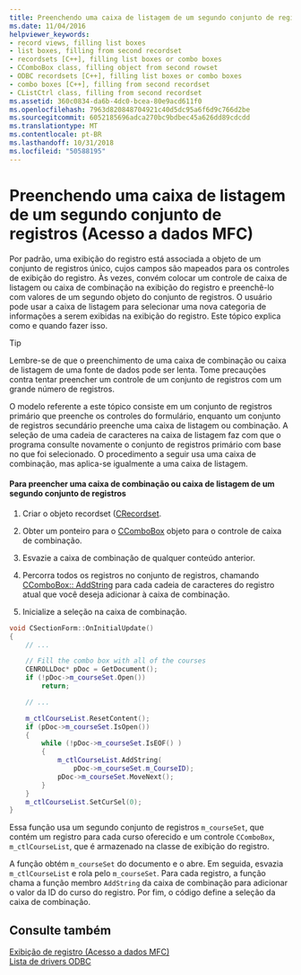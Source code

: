 ```yaml
---
title: Preenchendo uma caixa de listagem de um segundo conjunto de registros (Acesso a dados MFC)
ms.date: 11/04/2016
helpviewer_keywords:
- record views, filling list boxes
- list boxes, filling from second recordset
- recordsets [C++], filling list boxes or combo boxes
- CComboBox class, filling object from second rowset
- ODBC recordsets [C++], filling list boxes or combo boxes
- combo boxes [C++], filling from second recordset
- CListCtrl class, filling from second recordset
ms.assetid: 360c0834-da6b-4dc0-bcea-80e9acd611f0
ms.openlocfilehash: 7963d820848704921c40d5dc95a6f6d9c766d2be
ms.sourcegitcommit: 6052185696adca270bc9bdbec45a626dd89cdcdd
ms.translationtype: MT
ms.contentlocale: pt-BR
ms.lasthandoff: 10/31/2018
ms.locfileid: "50588195"
---
```

# <a name="filling-a-list-box-from-a-second-recordset--mfc-data-access"></a>Preenchendo uma caixa de listagem de um segundo conjunto de registros (Acesso a dados MFC)

Por padrão, uma exibição do registro está associada a objeto de um conjunto de registros único, cujos campos são mapeados para os controles de exibição do registro. Às vezes, convém colocar um controle de caixa de listagem ou caixa de combinação na exibição do registro e preenchê-lo com valores de um segundo objeto do conjunto de registros. O usuário pode usar a caixa de listagem para selecionar uma nova categoria de informações a serem exibidas na exibição do registro. Este tópico explica como e quando fazer isso.

> [!TIP]
>  Lembre-se de que o preenchimento de uma caixa de combinação ou caixa de listagem de uma fonte de dados pode ser lenta. Tome precauções contra tentar preencher um controle de um conjunto de registros com um grande número de registros.

O modelo referente a este tópico consiste em um conjunto de registros primário que preenche os controles do formulário, enquanto um conjunto de registros secundário preenche uma caixa de listagem ou combinação. A seleção de uma cadeia de caracteres na caixa de listagem faz com que o programa consulte novamente o conjunto de registros primário com base no que foi selecionado. O procedimento a seguir usa uma caixa de combinação, mas aplica-se igualmente a uma caixa de listagem.

#### <a name="to-fill-a-combo-box-or-list-box-from-a-second-recordset"></a>Para preencher uma caixa de combinação ou caixa de listagem de um segundo conjunto de registros

1. Criar o objeto recordset ([CRecordset](../mfc/reference/crecordset-class.md).

1. Obter um ponteiro para o [CComboBox](../mfc/reference/ccombobox-class.md) objeto para o controle de caixa de combinação.

1. Esvazie a caixa de combinação de qualquer conteúdo anterior.

1. Percorra todos os registros no conjunto de registros, chamando [CComboBox:: AddString](../mfc/reference/ccombobox-class.md#addstring) para cada cadeia de caracteres do registro atual que você deseja adicionar à caixa de combinação.

1. Inicialize a seleção na caixa de combinação.

```cpp
void CSectionForm::OnInitialUpdate()
{
    // ...

    // Fill the combo box with all of the courses
    CENROLLDoc* pDoc = GetDocument();
    if (!pDoc->m_courseSet.Open())
        return;

    // ...

    m_ctlCourseList.ResetContent();
    if (pDoc->m_courseSet.IsOpen())
    {
        while (!pDoc->m_courseSet.IsEOF() )
        {
            m_ctlCourseList.AddString(
                pDoc->m_courseSet.m_CourseID);
            pDoc->m_courseSet.MoveNext();
        }
    }
    m_ctlCourseList.SetCurSel(0);
}
```

Essa função usa um segundo conjunto de registros `m_courseSet`, que contém um registro para cada curso oferecido e um controle `CComboBox`, `m_ctlCourseList`, que é armazenado na classe de exibição do registro.

A função obtém `m_courseSet` do documento e o abre. Em seguida, esvazia `m_ctlCourseList` e rola pelo `m_courseSet`. Para cada registro, a função chama a função membro `AddString` da caixa de combinação para adicionar o valor da ID do curso do registro. Por fim, o código define a seleção da caixa de combinação.

## <a name="see-also"></a>Consulte também

[Exibição de registro (Acesso a dados MFC)](../data/record-views-mfc-data-access.md)<br/>
[Lista de drivers ODBC](../data/odbc/odbc-driver-list.md)